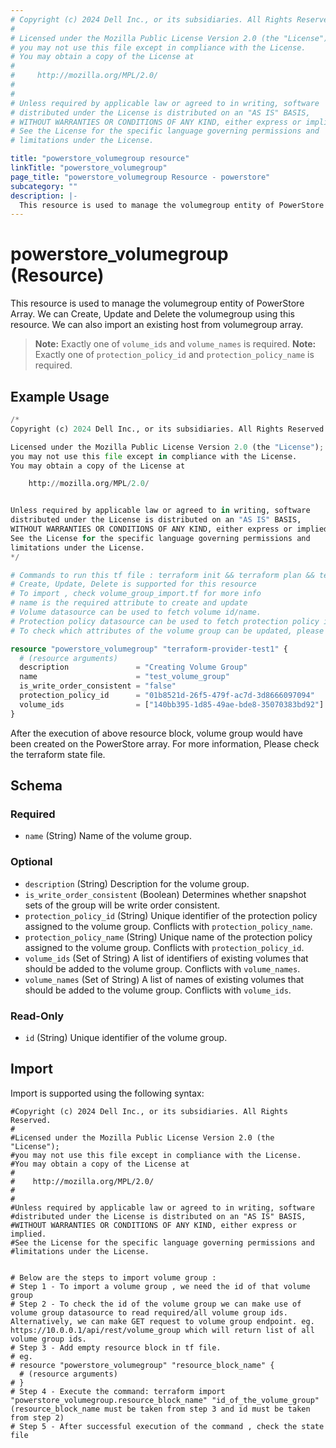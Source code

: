 ```yaml
---
# Copyright (c) 2024 Dell Inc., or its subsidiaries. All Rights Reserved.
# 
# Licensed under the Mozilla Public License Version 2.0 (the "License");
# you may not use this file except in compliance with the License.
# You may obtain a copy of the License at
# 
#     http://mozilla.org/MPL/2.0/
# 
# 
# Unless required by applicable law or agreed to in writing, software
# distributed under the License is distributed on an "AS IS" BASIS,
# WITHOUT WARRANTIES OR CONDITIONS OF ANY KIND, either express or implied.
# See the License for the specific language governing permissions and
# limitations under the License.

title: "powerstore_volumegroup resource"
linkTitle: "powerstore_volumegroup"
page_title: "powerstore_volumegroup Resource - powerstore"
subcategory: ""
description: |-
  This resource is used to manage the volumegroup entity of PowerStore Array. We can Create, Update and Delete the volumegroup using this resource. We can also import an existing host from volumegroup array.
---
```


# powerstore_volumegroup (Resource)

This resource is used to manage the volumegroup entity of PowerStore Array. We can Create, Update and Delete the volumegroup using this resource. We can also import an existing host from volumegroup array.

> **Note:** Exactly one of `volume_ids` and `volume_names` is required.
> **Note:** Exactly one of `protection_policy_id` and `protection_policy_name` is required.

## Example Usage

```terraform
/*
Copyright (c) 2024 Dell Inc., or its subsidiaries. All Rights Reserved.

Licensed under the Mozilla Public License Version 2.0 (the "License");
you may not use this file except in compliance with the License.
You may obtain a copy of the License at

    http://mozilla.org/MPL/2.0/


Unless required by applicable law or agreed to in writing, software
distributed under the License is distributed on an "AS IS" BASIS,
WITHOUT WARRANTIES OR CONDITIONS OF ANY KIND, either express or implied.
See the License for the specific language governing permissions and
limitations under the License.
*/

# Commands to run this tf file : terraform init && terraform plan && terraform apply
# Create, Update, Delete is supported for this resource
# To import , check volume_group_import.tf for more info
# name is the required attribute to create and update
# Volume datasource can be used to fetch volume id/name.
# Protection policy datasource can be used to fetch protection policy id/name.
# To check which attributes of the volume group can be updated, please refer Product Guide in the documentation

resource "powerstore_volumegroup" "terraform-provider-test1" {
  # (resource arguments)
  description               = "Creating Volume Group"
  name                      = "test_volume_group"
  is_write_order_consistent = "false"
  protection_policy_id      = "01b8521d-26f5-479f-ac7d-3d8666097094"
  volume_ids                = ["140bb395-1d85-49ae-bde8-35070383bd92"]
}
```

After the execution of above resource block, volume group would have been created on the PowerStore array. For more information, Please check the terraform state file.

<!-- schema generated by tfplugindocs -->
## Schema

### Required

- `name` (String) Name of the volume group.

### Optional

- `description` (String) Description for the volume group.
- `is_write_order_consistent` (Boolean) Determines whether snapshot sets of the group will be write order consistent.
- `protection_policy_id` (String) Unique identifier of the protection policy assigned to the volume group. Conflicts with `protection_policy_name`.
- `protection_policy_name` (String) Unique name of the protection policy assigned to the volume group. Conflicts with `protection_policy_id`.
- `volume_ids` (Set of String) A list of identifiers of existing volumes that should be added to the volume group. Conflicts with `volume_names`.
- `volume_names` (Set of String) A list of names of existing volumes that should be added to the volume group. Conflicts with `volume_ids`.

### Read-Only

- `id` (String) Unique identifier of the volume group.

## Import

Import is supported using the following syntax:

```shell
#Copyright (c) 2024 Dell Inc., or its subsidiaries. All Rights Reserved.
#
#Licensed under the Mozilla Public License Version 2.0 (the "License");
#you may not use this file except in compliance with the License.
#You may obtain a copy of the License at
#
#    http://mozilla.org/MPL/2.0/
#
#
#Unless required by applicable law or agreed to in writing, software
#distributed under the License is distributed on an "AS IS" BASIS,
#WITHOUT WARRANTIES OR CONDITIONS OF ANY KIND, either express or implied.
#See the License for the specific language governing permissions and
#limitations under the License.


# Below are the steps to import volume group :
# Step 1 - To import a volume group , we need the id of that volume group 
# Step 2 - To check the id of the volume group we can make use of volume group datasource to read required/all volume group ids. Alternatively, we can make GET request to volume group endpoint. eg. https://10.0.0.1/api/rest/volume_group which will return list of all volume group ids.
# Step 3 - Add empty resource block in tf file. 
# eg. 
# resource "powerstore_volumegroup" "resource_block_name" {
  # (resource arguments)
# }
# Step 4 - Execute the command: terraform import "powerstore_volumegroup.resource_block_name" "id_of_the_volume_group" (resource_block_name must be taken from step 3 and id must be taken from step 2)
# Step 5 - After successful execution of the command , check the state file
```
